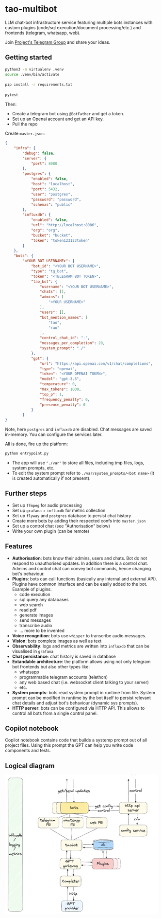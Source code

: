# tao-multibot
LLM chat-bot infrastructure service featuring multiple bots instances with custom plugins (code/sql execution/document processing/etc.) and frontends (telegram, whatsapp, web).

Join [Project's Telegram Group](https://https://t.me/+3PbbqCddKt0zYWIy) and share your ideas.

## Getting started

```bash
python3 -m virtualenv .venv
source .venv/bin/activate

pip install -r requirements.txt

pytest
```
Then:
* Create a telegram bot using `@BotFather` and get a token.
* Set up an Openai account and get an API key. 
* Pull the repo

Create `master.json`:
```json
{
    "infra": {
        "debug": false,
        "server": {
            "port": 8080
        },
        "postgres": {
            "enabled": false,
            "host": "localhost",
            "port": 5432,
            "user": "postgres",
            "password": "password",
            "schemas": "public"
        },
        "influxdb": {
            "enabled": false,
            "url": "http://localhost:8086",
            "org": "org",
            "bucket": "bucket",
            "token": "token123123token"
        }
    },
    "bots": {
        "<YOUR BOT USERNAME>": {
            "bot_id": "<YOUR BOT USERNAME>",
            "type": "tg_bot",
            "token": "<TELEGRAM BOT TOKEN>",
            "tao_bot": {
                "username": "<YOUR BOT USERNAME>",
                "chats": [],
                "admins": [
                    "<YOUR USERNAME>"
                ],
                "users": [],
                "bot_mention_names": [
                    "tao",
                    "тао"
                ],
                "control_chat_id": "-",
                "messages_per_completion": 20,
                "system_prompt": "./"
            },
            "gpt": {
                "url": "https://api.openai.com/v1/chat/completions",
                "type": "openai",
                "token": "<YOUR OPENAI TOKEN>",
                "model": "gpt-3.5",
                "temperature": 0,
                "max_tokens": 1000,
                "top_p": 1,
                "frequency_penalty": 0,
                "presence_penalty": 0
            }
        }
}
```
Note, here `postgres` and `influxdb` are disabled. Chat messages are saved in-memory. You can configure the services later.

All is done, fire up the platform:
```bash
python entrypoint.py
```

* The app will use `"./var"` to store all files, including tmp files, logs, system prompts, etc.
* To edit the system prompt refer to `./var/system_prompts/<bot name>` (it is created automatically if not present).

## Further steps

* Set up `ffmpeg` for audio processing
* Set up `grafana` + `influxdb` for metric collection
* Set up `flyway` and `postgres` database to persist chat history
* Create more bots by adding their respected confs into `master.json`
* Set up a control chat (see "Authorisation" below)
* Write your own plugin (can be remote)

## Features

* **Authorisation**: bots know their admins, users and chats. Bot do not respond to unauthorised updates. In addition there is a control chat. Admins and control chat can convey bot commands, hence changing bot's behaviour. 
* **Plugins**: bots can call functions (basically any internal and external API). Plugins have common interface and can be easily added to the bot. Example of plugins:
  * code execution
  * sql query any databases
  * web search 
  * read pdf
  * generate images
  * send messages
  * transcribe audio
  * ... more to be invented
* **Voice recognition**: bots use `whisper` to transcribe audio messages.
* **Vision**: bots complete images as well as text
* **Observability**: logs and metrics are written into `influxdb` that can be visualised in `grafana`
* **Chat persistance**: chat history is saved in database
* **Extandable architecture**: the platform allows using not only telegram bot frontends but also other types like:
  * whatsapp
  * programmable telegram accounts (telethon)
  * any web based chat (i.e. websocket client talking to your server)
  * etc.
* **System prompts**: bots read system prompt in runtime from file. System prompt can be modified in runtime by the bot itself to persist relevant chat details and adjust bot's behaviour (dynamic sys prompts).
* **HTTP server**: bots can be configured via HTTP API. This allows to control all bots from a single control panel.

## Copilot notebook

Copilot notebook contains code that builds a systemp prompt out of all project files. Using this prompt the GPT can help you write code components and tests.

## Logical diagram

![doc/logical_diagram.png](doc/logical_diagram.png)